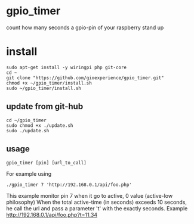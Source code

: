 # gpio_timer
count how many seconds a gpio-pin of your raspberry stand up

# install

```
sudo apt-get install -y wiringpi php git-core
cd ~
git clone "https://github.com/gioexperience/gpio_timer.git"
chmod +x ~/gpio_timer/install.sh
sudo ~/gpio_timer/install.sh
```

## update from git-hub

```
cd ~/gpio_timer
sudo chmod +x ./update.sh
sudo ./update.sh
```

## usage

```gpio_timer [pin] [url_to_call]```

For example using 

```./gpio_timer 7 'http://192.168.0.1/api/foo.php'```

This example monitor pin 7 when it go to active, 0 value (active-low philosophy)
When the total active-time (in seconds) exceeds 10 seconds, he call the url and pass a
parameter 't' with the exactly seconds. Example http://192.168.0.1/api/foo.php?t=11.34

